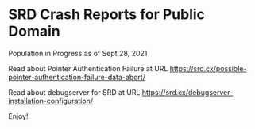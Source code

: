 # SRD Crash Reports for Public Domain

Population in Progress as of Sept 28, 2021

Read about Pointer Authentication Failure at URL https://srd.cx/possible-pointer-authentication-failure-data-abort/

Read about debugserver for SRD at URL https://srd.cx/debugserver-installation-configuration/

Enjoy!
